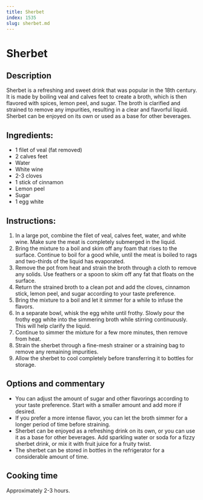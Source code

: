 ```yaml
---
title: Sherbet
index: 1535
slug: sherbet.md
---
```


# Sherbet

## Description
Sherbet is a refreshing and sweet drink that was popular in the 18th century. It is made by boiling veal and calves feet to create a broth, which is then flavored with spices, lemon peel, and sugar. The broth is clarified and strained to remove any impurities, resulting in a clear and flavorful liquid. Sherbet can be enjoyed on its own or used as a base for other beverages.

## Ingredients:
- 1 filet of veal (fat removed)
- 2 calves feet
- Water
- White wine
- 2-3 cloves
- 1 stick of cinnamon
- Lemon peel
- Sugar
- 1 egg white

## Instructions:
1. In a large pot, combine the filet of veal, calves feet, water, and white wine. Make sure the meat is completely submerged in the liquid.
2. Bring the mixture to a boil and skim off any foam that rises to the surface. Continue to boil for a good while, until the meat is boiled to rags and two-thirds of the liquid has evaporated.
3. Remove the pot from heat and strain the broth through a cloth to remove any solids. Use feathers or a spoon to skim off any fat that floats on the surface.
4. Return the strained broth to a clean pot and add the cloves, cinnamon stick, lemon peel, and sugar according to your taste preference. 
5. Bring the mixture to a boil and let it simmer for a while to infuse the flavors. 
6. In a separate bowl, whisk the egg white until frothy. Slowly pour the frothy egg white into the simmering broth while stirring continuously. This will help clarify the liquid.
7. Continue to simmer the mixture for a few more minutes, then remove from heat.
8. Strain the sherbet through a fine-mesh strainer or a straining bag to remove any remaining impurities.
9. Allow the sherbet to cool completely before transferring it to bottles for storage.

## Options and commentary
- You can adjust the amount of sugar and other flavorings according to your taste preference. Start with a smaller amount and add more if desired.
- If you prefer a more intense flavor, you can let the broth simmer for a longer period of time before straining.
- Sherbet can be enjoyed as a refreshing drink on its own, or you can use it as a base for other beverages. Add sparkling water or soda for a fizzy sherbet drink, or mix it with fruit juice for a fruity twist.
- The sherbet can be stored in bottles in the refrigerator for a considerable amount of time.

## Cooking time
Approximately 2-3 hours.